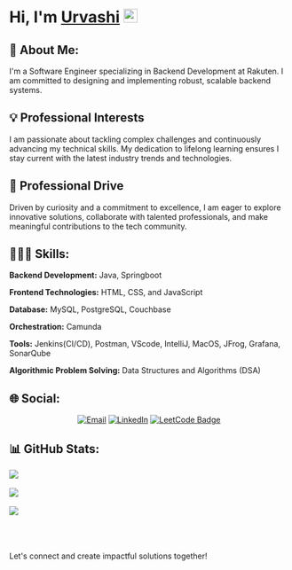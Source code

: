 <h1>Hi, I'm <a href="https://harsh">Urvashi</a> <img src="https://media.giphy.com/media/hvRJCLFzcasrR4ia7z/giphy.gif" width="25px"> </h1>

## 💫 About Me:
I'm a Software Engineer specializing in Backend Development at Rakuten. I am committed to designing and implementing robust, scalable backend systems.

## 💡 Professional Interests
I am passionate about tackling complex challenges and continuously advancing my technical skills. My dedication to lifelong learning ensures I stay current with the latest industry trends and technologies.


## 🚀 Professional Drive
Driven by curiosity and a commitment to excellence, I am eager to explore innovative solutions, collaborate with talented professionals, and make meaningful contributions to the tech community.

## 👩🏻‍💻 Skills:
**Backend Development:** Java, Springboot

**Frontend Technologies:** HTML, CSS, and JavaScript

**Database:** MySQL, PostgreSQL, Couchbase

**Orchestration:** Camunda

**Tools:** Jenkins(CI/CD), Postman, VScode, IntelliJ, MacOS, JFrog, Grafana, SonarQube

**Algorithmic Problem Solving:** Data Structures and Algorithms (DSA)

## 🌐 Social: 
<p align = "center">
  <a href="mailto:urvashi.prajapati2809@gmail.com"><img src="https://img.shields.io/badge/Gmail-D14836?style=for-the-badge&logo=gmail&logoColor=white" alt="Email"></a>
  <a href="https://www.linkedin.com/in/urvashi-prajapati/"><img src="https://img.shields.io/badge/LinkedIn-0A66C2?logo=linkedin&logoColor=fff&style=for-the-badge" alt="LinkedIn"></a>
  <a href="https://leetcode.com/u/Urvashi-Prajapati/"><img src="https://img.shields.io/badge/LeetCode-FFA116?logo=leetcode&logoColor=fff&style=for-the-badge" alt="LeetCode Badge"></a>
</p>

## 📊 GitHub Stats:
![](https://github-readme-stats.vercel.app/api/top-langs/?username=URVASHI2809&theme=dark&hide_border=false&include_all_commits=false&count_private=false&layout=compact)<br><br>
![](https://github-readme-stats.vercel.app/api?username=URVASHI2809&theme=dark&hide_border=false&include_all_commits=false&count_private=false)<br/><br>
![](https://github-readme-streak-stats.herokuapp.com/?user=URVASHI2809&theme=dark&hide_border=false)<br/><br>


<br>
<br>
Let's connect and create impactful solutions together!
